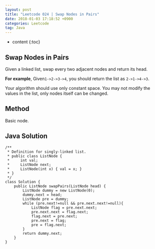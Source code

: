 ```yaml
---
layout: post
title: "Leetcode 024 | Swap Nodes in Pairs"
date: 2018-01-03 17:18:52 +0900
categories: Leetcode
tag: Java
---
```


* content
{:toc}


Swap Nodes in Pairs
-----

Given a linked list, swap every two adjacent nodes and return its head.

__For example__,
Given`1->2->3->4`, you should return the list as `2->1->4->3`.

Your algorithm should use only constant space. You may not modify the values in the list, only nodes itself can be changed.




Method
-----
Basic node.



Java Solution
-------

```
/**
 * Definition for singly-linked list.
 * public class ListNode {
 *     int val;
 *     ListNode next;
 *     ListNode(int x) { val = x; }
 * }
 */
class Solution {
    public ListNode swapPairs(ListNode head) {
        ListNode dummy = new ListNode(0);
        dummy.next = head;
        ListNode pre = dummy;
        while (pre.next!=null && pre.next.next!=null){
            ListNode flag = pre.next.next;
            pre.next.next = flag.next;
            flag.next = pre.next;
            pre.next = flag;
            pre = flag.next;  
        }
        return dummy.next;
    }
}
```